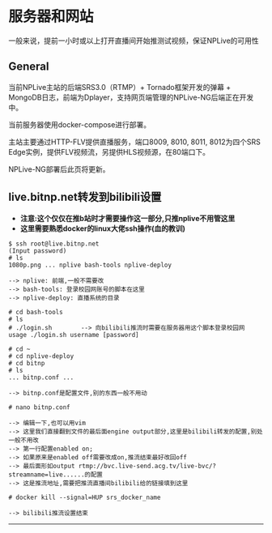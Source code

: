 # 服务器和网站

一般来说，提前一小时或以上打开直播间开始推测试视频，保证NPLive的可用性

## General

当前NPLive主站的后端SRS3.0（RTMP）+ Tornado框架开发的弹幕 + MongoDB日志，前端为Dplayer，支持网页端管理的NPLive-NG后端正在开发中。

当前服务器使用docker-compose进行部署。

主站主要通过HTTP-FLV提供直播服务，端口8009, 8010, 8011, 8012为四个SRS Edge实例，提供FLV视频流，另提供HLS视频源，在80端口下。

NPLive-NG部署后此页将更新。

## live.bitnp.net转发到bilibili设置

- **注意:这个仅仅在推b站时才需要操作这一部分,只推nplive不用管这里**
- **这里需要熟悉docker的linux大佬ssh操作(血的教训)**

```shell
$ ssh root@live.bitnp.net
(Input password)
# ls
1080p.png ... nplive bash-tools nplive-deploy

--> nplive: 前端,一般不需要改
--> bash-tools: 登录校园网账号的脚本在这里
--> nplive-deploy: 直播系统的目录
```

```shell
# cd bash-tools
# ls
# ./login.sh        --> 向bilibili推流时需要在服务器用这个脚本登录校园网
usage ./login.sh username [password]
```

```shell
# cd ~
# cd nplive-deploy
# cd bitnp
# ls
... bitnp.conf ...

--> bitnp.conf是配置文件,别的东西一般不用动
```

```shell
# nano bitnp.conf

--> 编辑一下,也可以用vim
--> 这里我们直接翻到文件的最后面engine output部分,这里是bilibili转发的配置,别处一般不用改
--> 第一行配置enabled on;
--> 如果原来是enabled off需要改成on,推流结束最好改回off
--> 最后面形如output rtmp://bvc.live-send.acg.tv/live-bvc/?streamname=live......的配置
--> 这是推流地址,需要把推流直播间bilibili给的链接填到这里

# docker kill --signal=HUP srs_docker_name

--> bilibili推流设置结束
```

***
